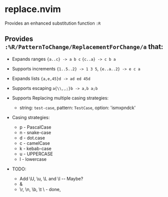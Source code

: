 # replace.nvim
Provides an enhanced substitution function `:R`

## Provides `:%R/PatternToChange/ReplacementForChange/a` that:
* Expands ranges `{a..c} -> a b c` `{c..a} -> c b a`
* Supports increments `{1..5..2} -> 1 3 5`, `{e..a..2} -> e c a`
* Expands lists `{a,e,45}d -> ad ed 45d`
* Supports escaping `a{\\,,;}b -> a,b a;b`
* Supports Replacing multiple casing strategies:
  * string: `test-case`, pattern: `TestCase`, option: 'ismxpndck'
* Casing strategies:
  * p - PascalCase
  * n - snake-case
  * d - dot.case
  * c - camelCase
  * k - kebab-case
  * u - UPPERCASE
  * l - lowercase


* TODO:
  * Add \U, \u, \L and \l -- Maybe?
  * \&
  * \r, \n, \b, \t \\ - done,
